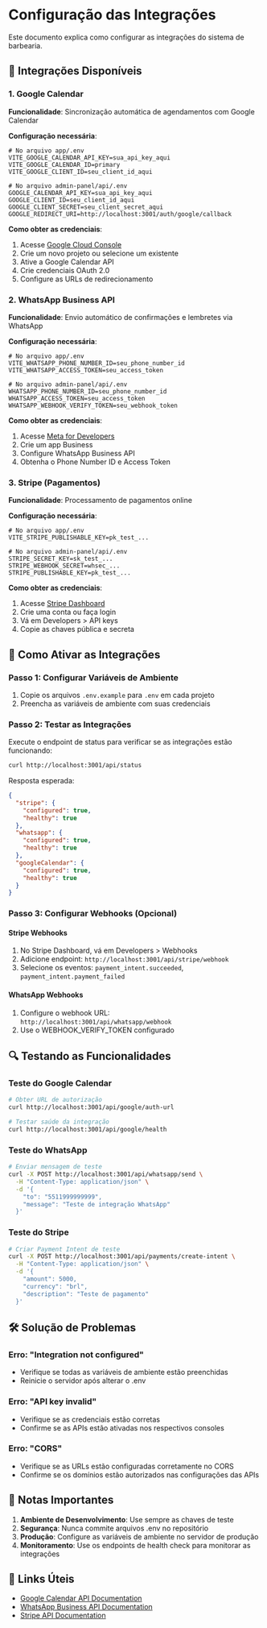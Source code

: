 # Configuração das Integrações

Este documento explica como configurar as integrações do sistema de barbearia.

## 🔧 Integrações Disponíveis

### 1. Google Calendar
**Funcionalidade**: Sincronização automática de agendamentos com Google Calendar

**Configuração necessária**:
```env
# No arquivo app/.env
VITE_GOOGLE_CALENDAR_API_KEY=sua_api_key_aqui
VITE_GOOGLE_CALENDAR_ID=primary
VITE_GOOGLE_CLIENT_ID=seu_client_id_aqui

# No arquivo admin-panel/api/.env
GOOGLE_CALENDAR_API_KEY=sua_api_key_aqui
GOOGLE_CLIENT_ID=seu_client_id_aqui
GOOGLE_CLIENT_SECRET=seu_client_secret_aqui
GOOGLE_REDIRECT_URI=http://localhost:3001/auth/google/callback
```

**Como obter as credenciais**:
1. Acesse [Google Cloud Console](https://console.cloud.google.com/)
2. Crie um novo projeto ou selecione um existente
3. Ative a Google Calendar API
4. Crie credenciais OAuth 2.0
5. Configure as URLs de redirecionamento

### 2. WhatsApp Business API
**Funcionalidade**: Envio automático de confirmações e lembretes via WhatsApp

**Configuração necessária**:
```env
# No arquivo app/.env
VITE_WHATSAPP_PHONE_NUMBER_ID=seu_phone_number_id
VITE_WHATSAPP_ACCESS_TOKEN=seu_access_token

# No arquivo admin-panel/api/.env
WHATSAPP_PHONE_NUMBER_ID=seu_phone_number_id
WHATSAPP_ACCESS_TOKEN=seu_access_token
WHATSAPP_WEBHOOK_VERIFY_TOKEN=seu_webhook_token
```

**Como obter as credenciais**:
1. Acesse [Meta for Developers](https://developers.facebook.com/)
2. Crie um app Business
3. Configure WhatsApp Business API
4. Obtenha o Phone Number ID e Access Token

### 3. Stripe (Pagamentos)
**Funcionalidade**: Processamento de pagamentos online

**Configuração necessária**:
```env
# No arquivo app/.env
VITE_STRIPE_PUBLISHABLE_KEY=pk_test_...

# No arquivo admin-panel/api/.env
STRIPE_SECRET_KEY=sk_test_...
STRIPE_WEBHOOK_SECRET=whsec_...
STRIPE_PUBLISHABLE_KEY=pk_test_...
```

**Como obter as credenciais**:
1. Acesse [Stripe Dashboard](https://dashboard.stripe.com/)
2. Crie uma conta ou faça login
3. Vá em Developers > API keys
4. Copie as chaves pública e secreta

## 🚀 Como Ativar as Integrações

### Passo 1: Configurar Variáveis de Ambiente
1. Copie os arquivos `.env.example` para `.env` em cada projeto
2. Preencha as variáveis de ambiente com suas credenciais

### Passo 2: Testar as Integrações
Execute o endpoint de status para verificar se as integrações estão funcionando:

```bash
curl http://localhost:3001/api/status
```

Resposta esperada:
```json
{
  "stripe": {
    "configured": true,
    "healthy": true
  },
  "whatsapp": {
    "configured": true,
    "healthy": true
  },
  "googleCalendar": {
    "configured": true,
    "healthy": true
  }
}
```

### Passo 3: Configurar Webhooks (Opcional)

#### Stripe Webhooks
1. No Stripe Dashboard, vá em Developers > Webhooks
2. Adicione endpoint: `http://localhost:3001/api/stripe/webhook`
3. Selecione os eventos: `payment_intent.succeeded`, `payment_intent.payment_failed`

#### WhatsApp Webhooks
1. Configure o webhook URL: `http://localhost:3001/api/whatsapp/webhook`
2. Use o WEBHOOK_VERIFY_TOKEN configurado

## 🔍 Testando as Funcionalidades

### Teste do Google Calendar
```bash
# Obter URL de autorização
curl http://localhost:3001/api/google/auth-url

# Testar saúde da integração
curl http://localhost:3001/api/google/health
```

### Teste do WhatsApp
```bash
# Enviar mensagem de teste
curl -X POST http://localhost:3001/api/whatsapp/send \
  -H "Content-Type: application/json" \
  -d '{
    "to": "5511999999999",
    "message": "Teste de integração WhatsApp"
  }'
```

### Teste do Stripe
```bash
# Criar Payment Intent de teste
curl -X POST http://localhost:3001/api/payments/create-intent \
  -H "Content-Type: application/json" \
  -d '{
    "amount": 5000,
    "currency": "brl",
    "description": "Teste de pagamento"
  }'
```

## 🛠️ Solução de Problemas

### Erro: "Integration not configured"
- Verifique se todas as variáveis de ambiente estão preenchidas
- Reinicie o servidor após alterar o .env

### Erro: "API key invalid"
- Verifique se as credenciais estão corretas
- Confirme se as APIs estão ativadas nos respectivos consoles

### Erro: "CORS"
- Verifique se as URLs estão configuradas corretamente no CORS
- Confirme se os domínios estão autorizados nas configurações das APIs

## 📝 Notas Importantes

1. **Ambiente de Desenvolvimento**: Use sempre as chaves de teste
2. **Segurança**: Nunca commite arquivos .env no repositório
3. **Produção**: Configure as variáveis de ambiente no servidor de produção
4. **Monitoramento**: Use os endpoints de health check para monitorar as integrações

## 🔗 Links Úteis

- [Google Calendar API Documentation](https://developers.google.com/calendar/api)
- [WhatsApp Business API Documentation](https://developers.facebook.com/docs/whatsapp)
- [Stripe API Documentation](https://stripe.com/docs/api)